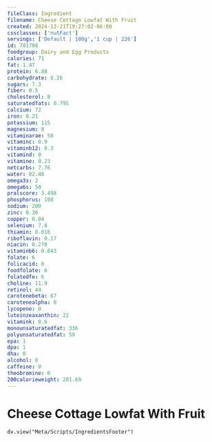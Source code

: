 ```yaml
---
fileClass: Ingredient
filename: Cheese Cottage Lowfat With Fruit
created: 2024-12-21T19:27:02-06:00
cssclasses: ['nutFact']
servings: ['Default | 100g','1 cup | 226']
id: 781708
foodgroup: Dairy and Egg Products 
calories: 71
fat: 1.47
protein: 6.88
carbohydrate: 8.26
sugars: 7.3
fiber: 0.5
cholesterol: 8
saturatedfats: 0.795
calcium: 72
iron: 0.21
potassium: 115
magnesium: 8
vitaminarae: 50
vitaminc: 0.9
vitaminb12: 0.3
vitamind: 0
vitamine: 0.23
netcarbs: 7.76
water: 82.48
omega3s: 2
omega6s: 50
pralscore: 3.498
phosphorus: 100
sodium: 200
zinc: 0.36
copper: 0.04
selenium: 7.8
thiamin: 0.016
riboflavin: 0.17
niacin: 0.278
vitaminb6: 0.043
folate: 6
folicacid: 0
foodfolate: 6
folatedfe: 6
choline: 11.9
retinol: 44
carotenebeta: 67
carotenealpha: 0
lycopene: 0
luteinzeaxanthin: 22
vitamink: 0.6
monounsaturatedfat: 336
polyunsaturatedfat: 59
epa: 1
dpa: 1
dha: 0
alcohol: 0
caffeine: 0
theobromine: 0
200calorieweight: 281.69
---
```


# Cheese Cottage Lowfat With Fruit

```dataviewjs
dv.view("Meta/Scripts/IngredientsFooter")
```